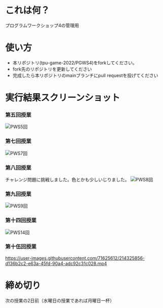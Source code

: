 # これは何？
プログラムワークショップ4の管理用

# 使い方

- 本リポジトリ(tpu-game-2022/PGWS4)をforkしてください。
- fork先のリポジトリを更新してください
- 完成したら本リポジトリのmainブランチにpull requestを投げてください

# 実行結果スクリーンショット 

### 第五回授業 
![PWS5回](https://user-images.githubusercontent.com/71625612/197548920-3e6a728a-1594-47fb-879d-2039aedc6f4c.png)

### 第七回授業 
![PWS7回](https://user-images.githubusercontent.com/71625612/200342118-9dff9eaa-8f41-4c08-9779-d343aab5e572.png)

### 第八回授業 
チャレンジ問題に挑戦しました。色とかも少しいじりました。
![PWS8回](https://user-images.githubusercontent.com/71625612/201660887-32eb05f0-1712-4acb-adda-2fa853b8d9e0.png)

### 第九回授業
![PWS9回](https://user-images.githubusercontent.com/71625612/204300441-cd7ace1a-1e64-4840-afd0-5f4177770cc2.png)

### 第十四回授業
![PWS14回](https://user-images.githubusercontent.com/71625612/212845989-d9e397e5-252e-4f93-957d-681de609f8f7.png)

### 第十伍回授業
https://user-images.githubusercontent.com/71625612/214325856-d136b2c2-e63a-45fd-90a4-adc92c31c028.mp4
# 締め切り
次の授業の2日前（水曜日の授業であれば月曜日一杯）





